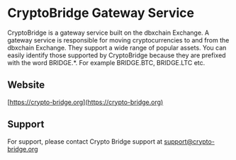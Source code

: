 # CryptoBridge Gateway Service

CryptoBridge is a gateway service built on the dbxchain Exchange. A gateway service is responsible for moving cryptocurrencies to and from the dbxchain Exchange. They support a wide range of popular assets. You can easily identify those supported by CryptoBridge because they are prefixed with the word BRIDGE.*. For example BRIDGE.BTC, BRIDGE.LTC etc.

## Website
[https://crypto-bridge.org](https://crypto-bridge.org)

## Support
For support, please contact Crypto Bridge support at support@crypto-bridge.org